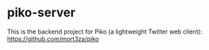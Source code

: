 # piko-server

This is the backend project for Piko (a lightweight Twitter web client): https://github.com/mort3za/piko
